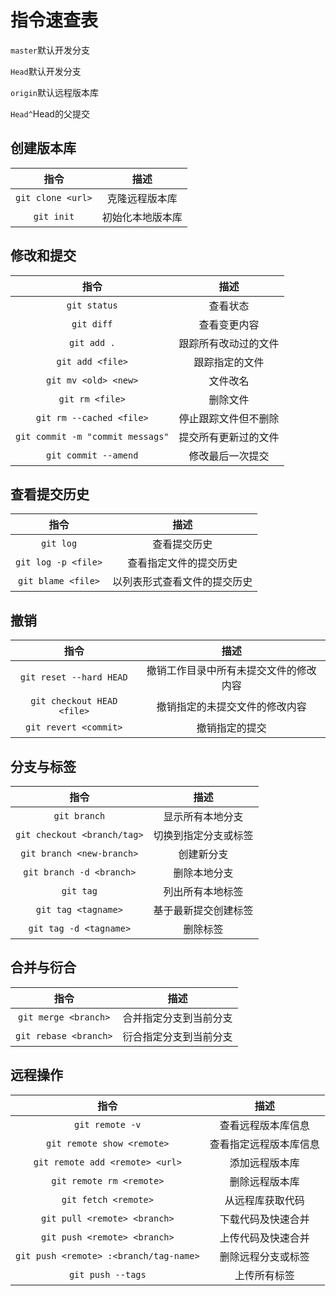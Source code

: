 # 指令速查表

`master`默认开发分支

`Head`默认开发分支

`origin`默认远程版本库

`Head^`Head的父提交

## 创建版本库

|       指令        |       描述       |
| :---------------: | :--------------: |
| `git clone <url>` |  克隆远程版本库  |
|    `git init`     | 初始化本地版本库 |

## 修改和提交

|               指令               |         描述         |
| :------------------------------: | :------------------: |
|           `git status`           |       查看状态       |
|            `git diff`            |     查看变更内容     |
|           `git add .`            | 跟踪所有改动过的文件 |
|         `git add <file>`         |    跟踪指定的文件    |
|       `git mv <old> <new>`       |       文件改名       |
|         `git rm <file>`          |       删除文件       |
|     `git rm --cached <file>`     | 停止跟踪文件但不删除 |
| `git commit -m "commit messags"` | 提交所有更新过的文件 |
|       `git commit --amend`       |   修改最后一次提交   |

## 查看提交历史

|        指令         |             描述             |
| :-----------------: | :--------------------------: |
|      `git log`      |         查看提交历史         |
| `git log -p <file>` |    查看指定文件的提交历史    |
| `git blame <file>`  | 以列表形式查看文件的提交历史 |

## 撤销

|            指令            |                  描述                  |
| :------------------------: | :------------------------------------: |
|  `git reset --hard HEAD`   | 撤销工作目录中所有未提交文件的修改内容 |
| `git checkout HEAD <file>` |     撤销指定的未提交文件的修改内容     |
|   `git revert <commit>`    |             撤销指定的提交             |

## 分支与标签

|            指令             |         描述         |
| :-------------------------: | :------------------: |
|        `git branch`         |   显示所有本地分支   |
| `git checkout <branch/tag>` | 切换到指定分支或标签 |
|  `git branch <new-branch>`  |      创建新分支      |
|  `git branch -d <branch>`   |     删除本地分支     |
|          `git tag`          |   列出所有本地标签   |
|     `git tag <tagname>`     | 基于最新提交创建标签 |
|   `git tag -d <tagname>`    |       删除标签       |

## 合并与衍合

|         指令          |          描述          |
| :-------------------: | :--------------------: |
| `git merge <branch>`  | 合并指定分支到当前分支 |
| `git rebase <branch>` | 衍合指定分支到当前分支 |

## 远程操作

|                  指令                  |          描述          |
| :------------------------------------: | :--------------------: |
|            `git remote -v`             |   查看远程版本库信息   |
|       `git remote show <remote>`       | 查看指定远程版本库信息 |
|    `git remote add <remote> <url>`     |     添加远程版本库     |
|        `git remote rm <remote>`        |     删除远程版本库     |
|          `git fetch <remote>`          |    从远程库获取代码    |
|      `git pull <remote> <branch>`      |   下载代码及快速合并   |
|      `git push <remote> <branch>`      |   上传代码及快速合并   |
| `git push <remote> :<branch/tag-name>` |   删除远程分支或标签   |
|           `git push --tags`            |      上传所有标签      |
